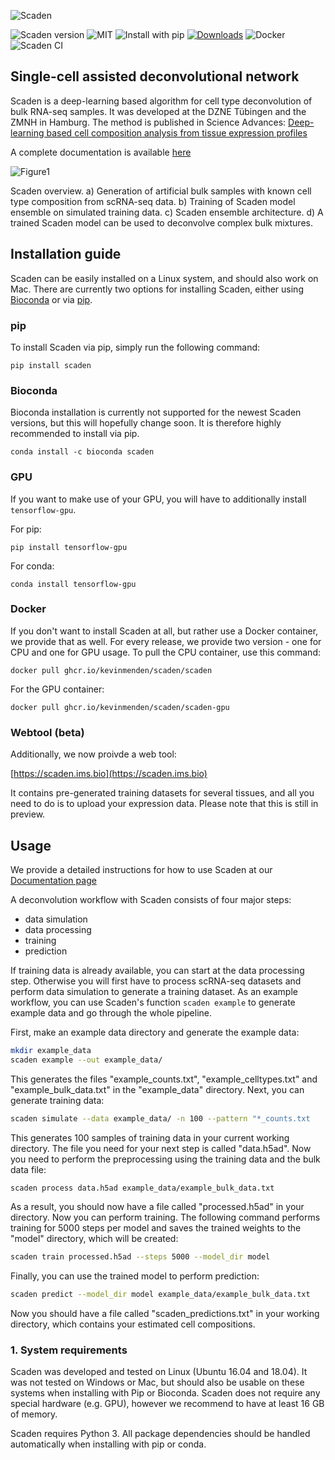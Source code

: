 ![Scaden](docs/img/scaden_logo.png)


![Scaden version](https://img.shields.io/badge/scaden-v1.1.0-cyan)
![MIT](https://img.shields.io/badge/License-MIT-black)
![Install with pip](https://img.shields.io/badge/Install%20with-pip-blue)
[![Downloads](https://pepy.tech/badge/scaden)](https://pepy.tech/project/scaden)
![Docker](https://github.com/kevinmenden/scaden/workflows/Docker/badge.svg)
![Scaden CI](https://github.com/kevinmenden/scaden/workflows/Scaden%20CI/badge.svg)

## Single-cell assisted deconvolutional network

Scaden is a deep-learning based algorithm for cell type deconvolution of bulk RNA-seq samples. It was developed 
at the DZNE Tübingen and the ZMNH in Hamburg. 
The method is published in Science Advances:
 [Deep-learning based cell composition analysis from tissue expression profiles](https://advances.sciencemag.org/content/6/30/eaba2619)

A complete documentation is available [here](https://scaden.readthedocs.io)


![Figure1](docs/img/figure1.png)

Scaden overview. a) Generation of artificial bulk samples with known cell type composition from scRNA-seq data. b) Training 
of Scaden model ensemble on simulated training data. c) Scaden ensemble architecture. d) A trained Scaden model can be used
to deconvolve complex bulk mixtures.



## Installation guide
Scaden can be easily installed on a Linux system, and should also work on Mac. 
There are currently two options for installing Scaden, either using [Bioconda](https://bioconda.github.io/) or via [pip](https://pypi.org/).

### pip
To install Scaden via pip, simply run the following command:

`pip install scaden`


### Bioconda
Bioconda installation is currently not supported for the newest Scaden versions, but this will hopefully change soon.
It is therefore highly recommended to install via pip.

`conda install -c bioconda scaden`

### GPU
If you want to make use of your GPU, you will have to additionally install `tensorflow-gpu`.

For pip:

`pip install tensorflow-gpu`

For conda:

`conda install tensorflow-gpu`

### Docker
If you don't want to install Scaden at all, but rather use a Docker container, we provide that as well.
For every release, we provide two version - one for CPU and one for GPU usage.
To pull the CPU container, use this command:

`docker pull ghcr.io/kevinmenden/scaden/scaden`

For the GPU container:

`docker pull ghcr.io/kevinmenden/scaden/scaden-gpu`

### Webtool (beta)
Additionally, we now proivde a web tool:

[https://scaden.ims.bio](https://scaden.ims.bio)

It contains pre-generated training datasets for several tissues, and all you need to do is to upload your expression data. Please note that this is still in preview.

## Usage
We provide a detailed instructions for how to use Scaden at our [Documentation page](https://scaden.readthedocs.io/en/latest/usage/)

A deconvolution workflow with Scaden consists of four major steps:
* data simulation
* data processing
* training
* prediction

If training data is already available, you can start at the data processing step. Otherwise you will first have to process scRNA-seq datasets and perform data simulation to generate a training dataset. As an example workflow, you can use Scaden's function `scaden example` to generate example data and go through the whole pipeline.

First, make an example data directory and generate the example data:
```bash
mkdir example_data
scaden example --out example_data/
```
This generates the files "example_counts.txt", "example_celltypes.txt" and "example_bulk_data.txt" in the "example_data" directory. Next, you can generate training data:

```bash
scaden simulate --data example_data/ -n 100 --pattern "*_counts.txt
```

This generates 100 samples of training data in your current working directory. The file you need for your next step is called "data.h5ad". Now you need to perform the preprocessing using the training data and the bulk data file:

```bash
scaden process data.h5ad example_data/example_bulk_data.txt
```

As a result, you should now have a file called "processed.h5ad" in your directory. Now you can perform training. The following command performs training for 5000 steps per model and saves the trained weights to the "model" directory, which will be created:

```bash
scaden train processed.h5ad --steps 5000 --model_dir model
```

Finally, you can use the trained model to perform prediction:

```bash
scaden predict --model_dir model example_data/example_bulk_data.txt
```

Now you should have a file called "scaden_predictions.txt" in your working directory, which contains your estimated cell compositions.




### 1. System requirements
Scaden was developed and tested on Linux (Ubuntu 16.04 and 18.04). It was not tested on Windows or Mac, but should
also be usable on these systems when installing with Pip or Bioconda. Scaden does not require any special
hardware (e.g. GPU), however we recommend to have at least 16 GB of memory.

Scaden requires Python 3. All package dependencies should be handled automatically when installing with pip or conda.